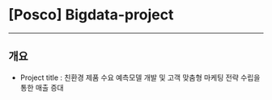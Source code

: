 # [Posco] Bigdata-project
---
## 개요
- Project title : 친환경 제품 수요 예측모델 개발 및 고객 맞춤형 마케팅 전략 수립을 통한 매출 증대



